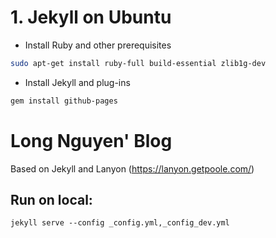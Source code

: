 # 1. Jekyll on Ubuntu
- Install Ruby and other prerequisites
```bash
sudo apt-get install ruby-full build-essential zlib1g-dev
```
- Install Jekyll and plug-ins
```bash
gem install github-pages
```
# Long Nguyen' Blog

Based on Jekyll and Lanyon (https://lanyon.getpoole.com/)

## Run on local:
`jekyll serve --config _config.yml,_config_dev.yml`